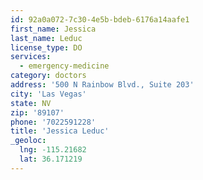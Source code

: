 ```yaml
---
id: 92a0a072-7c30-4e5b-bdeb-6176a14aafe1
first_name: Jessica
last_name: Leduc
license_type: DO
services:
  - emergency-medicine
category: doctors
address: '500 N Rainbow Blvd., Suite 203'
city: 'Las Vegas'
state: NV
zip: '89107'
phone: '7022591228'
title: 'Jessica Leduc'
_geoloc:
  lng: -115.21682
  lat: 36.171219
---
```


